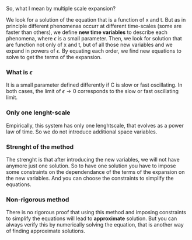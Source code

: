 So, what I mean by multiple scale expansion?

We look for a solution of the equation that is a function of x and t. But as in principle different phenomenas occurr at different time-scales (some are faster than others), we define **new time variables** to describe each phenomena, where $\epsilon$ is a small parameter. Then, we look for solution that are function not only of x and t, but of all those new variables and we expand in powers of $\epsilon$.
By equating each order, we find new equations to solve to get the terms of the expansion.

### What is $\epsilon$
It is a small parameter defined differently if C is slow or fast oscillating.
In both cases, the limit of $\epsilon\rightarrow 0$ corresponds to the slow or fast oscillating limit.

### Only one lenght-scale
Empirically, this system has only one lenghtscale, that evolves as a power law of time.
So we do not introduce additional space variables.

### Strenght of the method
The strenght is that after introducing the new variables, we will not have anymore just one solution.
So to have one solution you have to impose some constraints on the dependendance of the terms of the expansion on the new variables.
And you can choose the constraints to simplify the equations.

### Non-rigorous method
There is no rigorous proof that using this method and imposing constraints to simplify the equations will lead to **approximate** solution. But you can always verify this by numerically solving the equation, that is another way of finding approximate solutions.  
